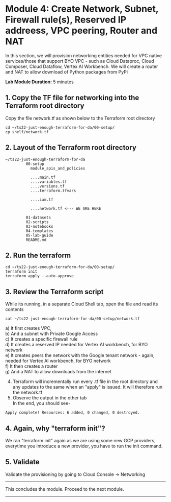 
# Module 4: Create Network, Subnet, Firewall rule(s), Reserved IP addreess, VPC peering, Router and NAT
 
In this section, we will provision networking entities needed for VPC native services/those that support BYO VPC - such as Cloud Dataproc, Cloud Composer, Cloud Dataflow, Vertex AI Workbench. We will create a router and NAT to allow download of Python packages from PyPi<br>
 
**Lab Module Duration:**
5 minutes 

## 1. Copy the TF file for networking into the Terraform root directory
Copy the file network.tf as shown below to the Terraform root directory

```
cd ~/ts22-just-enough-terraform-for-da/00-setup/
cp shelf/network.tf .
```

## 2. Layout of the Terraform root directory
```
~/ts22-just-enough-terraform-for-da
         00-setup
           module_apis_and_policies
           
           ....main.tf
           ....variables.tf
           ....versions.tf
           ....terraform.tfvars 
           
           ....iam.tf 
           
           ....network.tf <--- WE ARE HERE
           
         01-datasets
         02-scripts
         03-notebooks
         04-templates
         05-lab-guide
         README.md
```


## 2. Run the terraform
```
cd ~/ts22-just-enough-terraform-for-da/00-setup/
terraform init
terraform apply --auto-approve
```
 
## 3. Review the Terraform script
While its running, in a separate Cloud Shell tab, open the file and read its contents<br>
```
cat ~/ts22-just-enough-terraform-for-da/00-setup/network.tf
```
a) It first creates VPC,<br>
b) And a subnet with Private Google Access<br>
c) It creates a specific firewall rule<br>
d) It creates a reserved IP needed for Vertex AI workbench, for BYO network<br>
e) It creates peers the network with the Google tenant network - again, needed for Vertex AI workbench, for BYO network<br>
f) It then creates a router<br>
g) And a NAT to allow downloads from the internet<br>

4. Terraform will incrementally run every .tf file in the root directory and any updates to the same when an "apply" is issued. It will therefore run the network.tf<br>
5. Observe the output in the other tab<br>
In the end, you should see-<br>
 ```
Apply complete! Resources: 6 added, 0 changed, 0 destroyed.
 ```

## 4. Again, why "terraform init"?
We ran "terraform init" again as we are using some new GCP providers, everytime you introduce a new provider, you have to run the init command.

## 5. Validate 
Validate the provisioning by going to Cloud Console -> Networking 
 
<hr>

This concludes the module. Proceed to the next module.

<hr>
 
